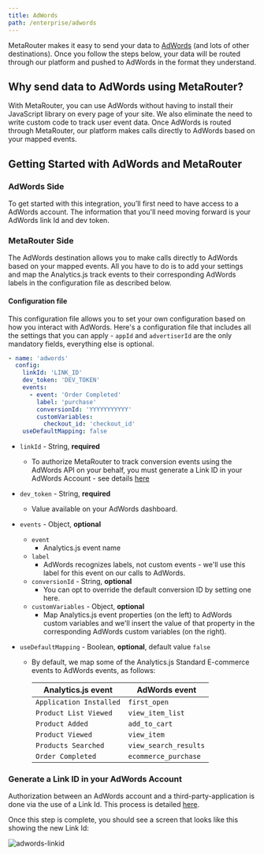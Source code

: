 ```yaml
---
title: AdWords
path: /enterprise/adwords
---
```


MetaRouter makes it easy to send your data to [AdWords](https://ads.google.com) (and lots of other destinations). Once you follow the steps below, your data will be routed through our platform and pushed to AdWords in the format they understand.

## Why send data to AdWords using MetaRouter?

With MetaRouter, you can use AdWords without having to install their JavaScript library on every page of your site. We also eliminate the need to write custom code to track user event data. Once AdWords is routed through MetaRouter, our platform makes calls directly to AdWords based on your mapped events.

## Getting Started with AdWords and MetaRouter

### AdWords Side

To get started with this integration, you’ll first need to have access to a AdWords account. The information that you'll need moving forward is your AdWords link Id and dev token.

### MetaRouter Side

The AdWords destination allows you to make calls directly to AdWords based on your mapped events. All you have to do is to add your settings and map the Analytics.js track events to their corresponding AdWords labels in the configuration file as described below.

#### Configuration file

This configuration file allows you to set your own configuration based on how you interact with AdWords. Here's a configuration file that includes all the settings that you can apply - `appId` and `advertiserId` are the only mandatory fields, everything else is optional.

```yaml
- name: 'adwords'
  config:
    linkId: 'LINK_ID'
    dev_token: 'DEV_TOKEN'
    events:
      - event: 'Order Completed'
        label: 'purchase'
        conversionId: 'YYYYYYYYYYY'
        customVariables:
          checkout_id: 'checkout_id'
    useDefaultMapping: false
```

- `linkId` - String, **required**
  - To authorize MetaRouter to track conversion events using the AdWords API on your behalf, you must generate a Link ID in your AdWords Account - see details [here](#generate-a-link-id-in-your-adwords-account)
- `dev_token` - String, **required**
  - Value available on your AdWords dashboard.
- `events` - Object, **optional**
  - `event`
    - Analytics.js event name
  - `label`
    - AdWords recognizes labels, not custom events - we'll use this label for this event on our calls to AdWords.
  - `conversionId` - String, **optional**
    - You can opt to override the default conversion ID by setting one here.
  - `customVariables` - Object, **optional**
    - Map Analytics.js event properties (on the left) to AdWords custom variables and we'll insert the value of that property in the corresponding AdWords custom variables (on the right).
- `useDefaultMapping` - Boolean, **optional**, default value `false`

  - By default, we map some of the Analytics.js Standard E-commerce events to AdWords events, as follows:

    | **Analytics.js event**  | **AdWords event**     |
    | ----------------------- | --------------------- |
    | `Application Installed` | `first_open`          |
    | `Product List Viewed`   | `view_item_list`      |
    | `Product Added`         | `add_to_cart`         |
    | `Product Viewed`        | `view_item`           |
    | `Products Searched`     | `view_search_results` |
    | `Order Completed`       | `ecommerce_purchase`  |

### Generate a Link ID in your AdWords Account

Authorization between an AdWords account and a third-party-application is done via the use of a Link Id. This process is detailed [here](https://support.google.com/google-ads/answer/7365001).

Once this step is complete, you should see a screen that looks like this showing the new Link Id:

![adwords-linkid](../../../../images/adwords-linkid.jpg)
